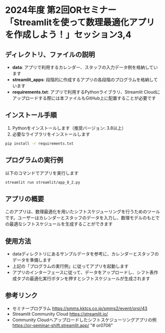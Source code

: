 # 2024年度 第2回ORセミナー「Streamlitを使って数理最適化アプリを作成しよう！」セッション3,4

## ディレクトリ、ファイルの説明
- **data**: アプリで利用するカレンダー、スタッフの入力データ例を格納しています
- **streamlit_apps**: 段階的に作成するアプリの各段階のプログラムを格納しています
- **requirements.txt**: アプリで利用するPythonライブラリ、Streamlit Cloudにアップロードする際には本ファイルもGitHub上に配置することが必要です

## インストール手順
1. Pythonをインストールします（推奨バージョン: 3.8以上）
2. 必要なライブラリをインストールします
```bash
pip install -r requirements.txt
```

## プログラムの実行例
以下のコマンドでアプリを実行します
```bash
streamlit run streamlit/app_8_2.py
```

## アプリの概要
このアプリは、数理最適化を用いたシフトスケジューリングを行うためのツールです。ユーザーはカレンダーとスタッフのデータを入力し、数理モデルのもとでの最適なシフトスケジュールを生成することができます

## 使用方法
- dataディレクトリにあるサンプルデータを参考に、カレンダーとスタッフのデータを準備します
- 上記の「プログラムの実行例」に従ってアプリを起動します
- アプリのインターフェースに従って、データをアップロードし、シフト表作成タブの最適化実行ボタンを押すとシフトスケジュールが生成されます

## 参考リンク
- セミナープログラム
https://smms.kktcs.co.jp/smms2/event/orsj/43
- Streamlit Community Cloud
https://streamlit.io/
- Community Cloudへアップロードしたシフトスケジューリングアプリの例
https://or-seminar-shift.streamlit.app/
"# or0706" 
